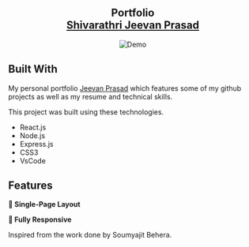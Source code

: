 <h2 align="center">
  Portfolio<br/>
  <a href="https://github.com/jeevan243/Jeevan-Portfolio" target="_blank">Shivarathri Jeevan Prasad</a>
</h2>
<div align="center">
  <img alt="Demo" src="https://user-images.githubusercontent.com/95869206/158967244-78a1a056-786d-4e0d-bab1-f9d37a9398d8.png" />
</div>


## Built With

My personal portfolio <a href="www.jeevanprasad.in.net/" target="_blank">Jeevan Prasad</a> which features some of my github projects as well as my resume and technical skills.<br/>

This project was built using these technologies.

- React.js
- Node.js
- Express.js
- CSS3
- VsCode


## Features

**📖 Single-Page Layout**

**📱 Fully Responsive**

Inspired from the work done by Soumyajit Behera.
